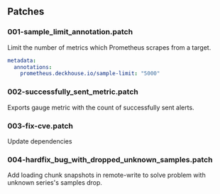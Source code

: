 ## Patches

### 001-sample_limit_annotation.patch

Limit the number of metrics which Prometheus scrapes from a target.  

```yaml
metadata:
  annotations:
    prometheus.deckhouse.io/sample-limit: "5000"
```

### 002-successfully_sent_metric.patch

Exports gauge metric with the count of successfully sent alerts. 

### 003-fix-cve.patch

Update dependencies

### 004-hardfix_bug_with_dropped_unknown_samples.patch

Add loading chunk snapshots in remote-write to solve problem with unknown series's samples drop.
